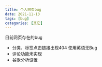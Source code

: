 ```yaml
---
title: 个人网页bug
date: 2021-11-13
tags: [bug] 
categories: [其它]
---
```


目前网页存在的bug

* 分类、标签点击链接出现404 使用英语无Bug 
* 评论功能未实现
* 谷歌分析设置


